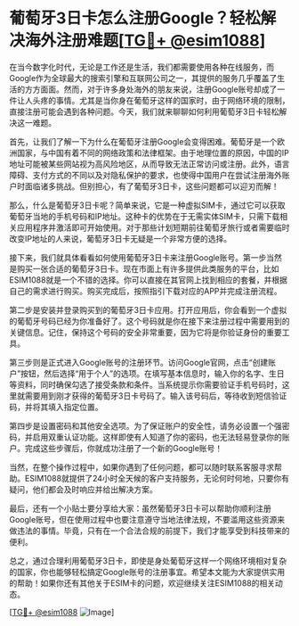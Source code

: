 # 葡萄牙3日卡怎么注册Google？轻松解决海外注册难题[[TG💪+ @esim1088](https://t.me/s/esim1088)]

在当今数字化时代，无论是工作还是生活，我们都需要使用各种在线服务，而Google作为全球最大的搜索引擎和互联网公司之一，其提供的服务几乎覆盖了生活的方方面面。然而，对于许多身处海外的朋友来说，注册Google账号却成了一件让人头疼的事情。尤其是当你身在葡萄牙这样的国家时，由于网络环境的限制，直接注册可能会遇到各种问题。今天，我们就来聊聊如何利用葡萄牙3日卡轻松解决这一难题。

首先，让我们了解一下为什么在葡萄牙注册Google会变得困难。葡萄牙是一个欧洲国家，与中国有着不同的网络政策和法律框架。由于地理位置的原因，中国的IP地址可能被某些网站视为高风险地区，从而导致无法正常访问或注册。此外，语言障碍、支付方式的不同以及对隐私保护的要求，也使得中国用户在尝试注册海外账户时面临诸多挑战。但别担心，有了葡萄牙3日卡，这些问题都可以迎刃而解！

那么，什么是葡萄牙3日卡呢？简单来说，它是一种虚拟SIM卡，通过它可以获取葡萄牙当地的手机号码和IP地址。这种卡的优势在于无需实体SIM卡，只需下载相关应用程序并激活即可开始使用。对于那些计划短期前往葡萄牙旅行或者需要临时改变IP地址的人来说，葡萄牙3日卡无疑是一个非常方便的选择。

接下来，我们就具体看看如何使用葡萄牙3日卡来注册Google账号。第一步当然是购买一张合适的葡萄牙3日卡。现在市面上有许多提供此类服务的平台，比如ESIM1088就是一个不错的选择。你可以直接在其官网上找到相应的套餐，并根据自己的需求进行购买。购买完成后，按照指引下载对应的APP并完成注册流程。

第二步是安装并登录购买到的葡萄牙3日卡应用。打开应用后，你会看到一个虚拟的葡萄牙号码已经为你准备好了。这个号码就是你在接下来注册过程中需要用到的关键信息。记住，保持这个号码的安全非常重要，因为它将是你验证身份的重要工具。

第三步则是正式进入Google账号的注册环节。访问Google官网，点击“创建账户”按钮，然后选择“用于个人”的选项。在填写基本信息时，输入你的名字、生日等资料，同时确保勾选了接受条款和条件。当系统提示你需要验证手机号码时，这里就需要用到刚才获得的葡萄牙3日卡号码了。输入该号码后，等待收到短信验证码，并将其填入指定位置。

第四步是设置密码和其他安全选项。为了保证账户的安全性，请务必设置一个强密码，并启用双重认证功能。这样即使有人知道了你的密码，也无法轻易登录你的账户。完成这些步骤后，你就成功注册了一个新的Google账号！

当然，在整个操作过程中，如果你遇到了任何问题，都可以随时联系客服寻求帮助。ESIM1088就提供了24小时全天候的客户支持服务，无论何时何地，只要你有疑问，他们都会及时响应并给出解决方案。

最后，还有一个小贴士要分享给大家：虽然葡萄牙3日卡可以帮助你顺利注册Google账号，但在使用过程中也要注意遵守当地法律法规，不要滥用这些资源来做违法的事情。毕竟，只有在一个合法合规的前提下，我们才能享受到科技带来的便利。

总之，通过合理利用葡萄牙3日卡，即使是身处葡萄牙这样一个网络环境相对复杂的国家，你也能够轻松搞定Google账号的注册事宜。希望本文能为大家提供实用的帮助！如果你还有其他关于ESIM卡的问题，欢迎继续关注ESIM1088的相关动态。

[[TG💪+ @esim1088](https://t.me/s/esim1088) ![Image](https://i.postimg.cc/4NQfJmqS/Snipaste-2025-05-13-00-14-12.png)]